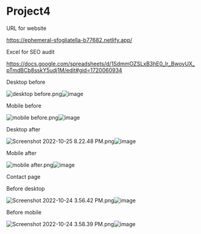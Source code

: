 # Project4

URL for website

https://ephemeral-sfogliatella-b77682.netlify.app/

Excel for SEO audit

https://docs.google.com/spreadsheets/d/1SdmmOZSLxB3hE0_lr_BwovUX_pTmdBCb8sskY5udj1M/edit#gid=1720060934

Desktop before

<img src="blob:chrome-untrusted://media-app/4a6b504b-d4e0-4f30-b210-9f20b46648b3" alt="desktop before.png"/>![image](https://user-images.githubusercontent.com/83956775/197557342-b6a5bea9-6397-47bc-b13c-3df2248d24b4.png)


Mobile before

<img src="blob:chrome-untrusted://media-app/2054b9b0-9f49-440d-919c-bfa5f8d99b77" alt="mobile before.png"/>![image](https://user-images.githubusercontent.com/83956775/197557062-c490b5a0-ae86-4eca-9168-4666e458e3d9.png)


Desktop after

<img src="blob:chrome-untrusted://media-app/5e785bbf-5476-4a91-a0f0-dc05f095332b" alt="Screenshot 2022-10-25 8.22.48 PM.png"/>![image](https://user-images.githubusercontent.com/83956775/197863579-8ab47c82-ea80-4d6e-8859-e21c97530c63.png)


Mobile after

<img src="blob:chrome-untrusted://media-app/4b8cb427-1647-4a13-8a19-0899a26baeef" alt="mobile after.png"/>![image](https://user-images.githubusercontent.com/83956775/197574434-e67aaa97-8ae1-4b77-b064-738c82106485.png)


Contact page

Before desktop

<img src="blob:chrome-untrusted://media-app/647d9160-14a9-4b66-98e3-260038ab0f23" alt="Screenshot 2022-10-24 3.56.42 PM.png"/>![image](https://user-images.githubusercontent.com/83956775/197558043-bce213c9-c006-44e6-a7e8-ee3ea90f0efe.png)

Before mobile

<img src="blob:chrome-untrusted://media-app/b6ff4d2d-ccd0-4816-b34a-73b8825207fe" alt="Screenshot 2022-10-24 3.58.39 PM.png"/>![image](https://user-images.githubusercontent.com/83956775/197558516-0134f3ab-90ff-47a4-b084-d3eaf380ec61.png)
